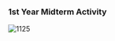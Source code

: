 ### 1st Year Midterm Activity

![1125](https://github.com/user-attachments/assets/2cb471a8-367d-4cc0-841a-08910afc89e1)
